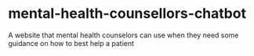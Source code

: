 # mental-health-counsellors-chatbot
A website that mental health counselors can use when they need some guidance on how to best help a patient
